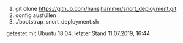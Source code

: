 1. git clone https://github.com/hansjhammer/snort_deployment.git
2. config ausfüllen
3. ./bootstrap_snort_deployment.sh

getestet mit Ubuntu 18.04, letzter Stand 11.07.2019, 16:44